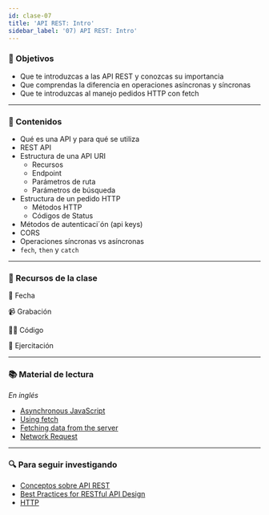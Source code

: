 ```yaml
---
id: clase-07
title: 'API REST: Intro'
sidebar_label: '07) API REST: Intro'
---
```


### 🏁 Objetivos

- Que te introduzcas a las API REST y conozcas su importancia
- Que comprendas la diferencia en operaciones asíncronas y síncronas
- Que te introduzcas al manejo pedidos HTTP con fetch

---

### 📝 Contenidos

- Qué es una API y para qué se utiliza
- REST API
- Estructura de una API URI
  - Recursos
  - Endpoint
  - Parámetros de ruta
  - Parámetros de búsqueda
- Estructura de un pedido HTTP
  - Métodos HTTP
  - Códigos de Status
- Métodos de autenticaci´ón (api keys)
- CORS
- Operaciones síncronas vs asíncronas
- `fech`, `then` y `catch`

---

### 🚀 Recursos de la clase

📆 Fecha

📹 Grabación

👩‍💻 Código

💪 Ejercitación

---

### 📚 Material de lectura

_En inglés_

- [Asynchronous JavaScript](https://developer.mozilla.org/en-US/docs/Learn/JavaScript/Asynchronous)
- [Using fetch](https://developer.mozilla.org/en-US/docs/Web/API/Fetch_API/Using_Fetch)
- [Fetching data from the server](https://developer.mozilla.org/en-US/docs/Learn/JavaScript/Client-side_web_APIs/Fetching_data)
- [Network Request](https://javascript.info/network)

---

### 🔍 Para seguir investigando

- [Conceptos sobre API REST](https://asiermarques.com/2013/conceptos-sobre-apis-rest/)
- [Best Practices for RESTful API Design](https://avaldes.com/best-practices-for-restful-api-design/)
- [HTTP](https://developer.mozilla.org/en-US/docs/Web/HTTP)
